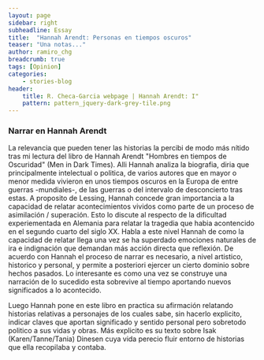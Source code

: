 ```yaml
---
layout: page
sidebar: right
subheadline: Essay
title:  "Hannah Arendt: Personas en tiempos oscuros"
teaser: "Una notas..."
author: ramiro_chg
breadcrumb: true
tags: [Opinion]
categories:
    - stories-blog
header:
    title: R. Checa-Garcia webpage | Hannah Arendt: I"
    pattern: pattern_jquery-dark-grey-tile.png
---
```


### Narrar en Hannah Arendt

La relevancia que pueden tener las historias la percibi de modo más nítido tras mi lectura del libro de Hannah Arendt "Hombres en tiempos de Oscuridad" (Men in Dark Times). Alli Hannah analiza la biografia, diria que principalmente intelectual o politica, de varios autores que en mayor o menor medida vivieron en unos tiempos oscuros en la Europa de entre guerras -mundiales-, de las guerras o del intervalo de desconcierto tras estas. A proposito de Lessing, Hannah concede gran importancia a la capacidad de relatar acontecimientos vividos como parte de un proceso de asimilación / superación. Esto lo discute al respecto de la dificultad experiementada en Alemania para relatar la tragedia que habia acontencido en el segundo cuarto del siglo XX. Habla a este nivel Hannah de como la capacidad de relatar llega una vez se ha superdado emociones naturales de ira e indignación que demandan más acción directa que reflexión. De acuerdo con Hannah el proceso de narrar es necesario, a nivel artistico, historico y personal, y permite a posteriori ejercer un cierto dominio sobre hechos pasados. Lo interesante es como una vez se construye una narración de lo sucedido esta sobrevive al tiempo aportando nuevos significados a lo acontecido.

Luego Hannah pone en este libro en practica su afirmación relatando historias relativas a personajes de los cuales sabe, sin hacerlo explicito, indicar claves que aportan significado y sentido personal pero sobretodo politico a sus vidas y obras. Más explicito es su texto sobre Isak (Karen/Tanne/Tania) Dinesen cuya vida perecio fluir entorno de historias que ella recopilaba y contaba. 


